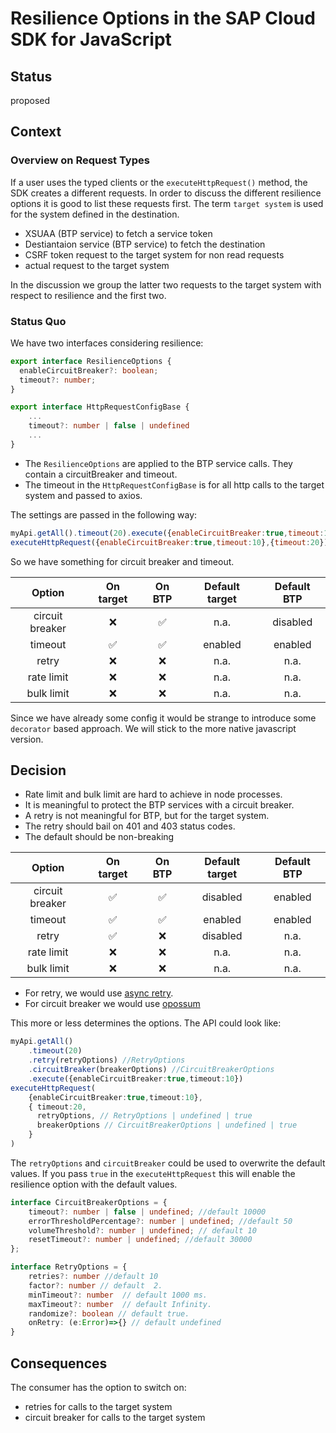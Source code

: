 # Resilience Options in the SAP Cloud SDK for JavaScript

## Status

proposed

## Context

### Overview on Request Types

If a user uses the typed clients or the `executeHttpRequest()` method, the SDK creates a different requests.
In order to discuss the different resilience options it is good to list these requests first.
The term `target system` is used for the system defined in the destination. 

- XSUAA (BTP service) to fetch a  service token
- Destiantaion service (BTP service) to fetch the destination
- CSRF token request to the target system for non read requests
- actual request to the target system

In the discussion we group the latter two requests to the target system with respect to resilience and the first two.

### Status Quo

We have two interfaces considering resilience:
```ts
export interface ResilienceOptions { 
  enableCircuitBreaker?: boolean;
  timeout?: number;
}

export interface HttpRequestConfigBase {
    ...
    timeout?: number | false | undefined
    ...
}
```

- The `ResilienceOptions` are applied to the BTP service calls. They contain a circuitBreaker and timeout. 
- The timeout in the `HttpRequestConfigBase` is for all http calls  to the target system and passed to axios.

The settings are passed in the following way:
```js
myApi.getAll().timeout(20).execute({enableCircuitBreaker:true,timeout:10})
executeHttpRequest({enableCircuitBreaker:true,timeout:10},{timeout:20})
```

So we have something for circuit breaker and timeout. 

| Option | On target  |  On BTP  | Default target | Default BTP |
| :---: | :---: | :---: | :---: | :---: |
|circuit breaker | ❌ | ✅ | n.a. | disabled | 
|timeout | ✅ | ✅ | enabled | enabled |
|retry | ❌ | ❌ | n.a. | n.a. | 
|rate limit | ❌ | ❌ | n.a. | n.a. | 
|bulk limit | ❌ | ❌ | n.a. | n.a. | 

Since we have already some config it would be strange to introduce some `decorator` based approach.
We will stick to the more native javascript version.

## Decision

- Rate limit and bulk limit are hard to achieve in node processes.
- It is meaningful to protect the BTP services with a circuit breaker.
- A retry is not meaningful for BTP, but for the target system.
- The retry should bail on 401 and 403 status codes.
- The default should be non-breaking

| Option | On target  |  On BTP  | Default target | Default BTP |
| :---: | :---: | :---: | :---: | :---: |
|circuit breaker | ✅ | ✅ | disabled | enabled |
|timeout | ✅ | ✅ | enabled | enabled |
|retry | ✅ | ❌ | disabled | n.a. |
|rate limit | ❌ | ❌ | n.a. | n.a. | 
|bulk limit | ❌ | ❌ | n.a. | n.a. |

- For retry, we would use [async retry](https://www.npmjs.com/package/async-retry).
- For circuit breaker we would use [opossum](https://www.npmjs.com/package/opossum)

This more or less determines the options.
The API could look like:

```ts
myApi.getAll()
    .timeout(20)
    .retry(retryOptions) //RetryOptions
    .circuitBreaker(breakerOptions) //CircuitBreakerOptions
    .execute({enableCircuitBreaker:true,timeout:10})
executeHttpRequest(
    {enableCircuitBreaker:true,timeout:10},
    { timeout:20,
      retryOptions, // RetryOptions | undefined | true
      breakerOptions // CircuitBreakerOptions | undefined | true
    }
)
```
The `retryOptions` and `circuitBreaker` could be used to overwrite the default values. 
If you pass `true` in the `executeHttpRequest` this will enable the resilience option with the default values. 

```ts
interface CircuitBreakerOptions = {
    timeout?: number | false | undefined; //default 10000
    errorThresholdPercentage?: number | undefined; //default 50
    volumeThreshold?: number | undefined; // default 10
    resetTimeout?: number | undefined; //default 30000
};

interface RetryOptions = {
    retries?: number //default 10
    factor?: number // default  2.
    minTimeout?: number  // default 1000 ms.
    maxTimeout?: number  // default Infinity.
    randomize?: boolean // default true.
    onRetry: (e:Error)=>{} // default undefined
}
```

## Consequences

The consumer has the option to switch on:
- retries for calls to the target system
- circuit breaker for calls to the target system
